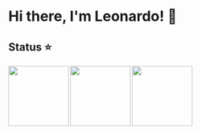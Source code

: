 # Hi there, I'm Leonardo! 👋

## Status ⭐
<img align=left height='120px'  src = 'https://github-readme-stats.vercel.app/api?username=leonardo029&theme=tokyonight&show_icons=true&hide_border=true&count_private=false'>

<img align=left height='120px'  src = 'https://github-readme-streak-stats.herokuapp.com/?user=leonardo029&theme=tokyonight&hide_border=true'>

<img align=left height='120px'  src = 'https://github-readme-stats.vercel.app/api/top-langs/?username=leonardo029&theme=tokyonight&show_icons=true&hide_border=true&layout=compact'>
